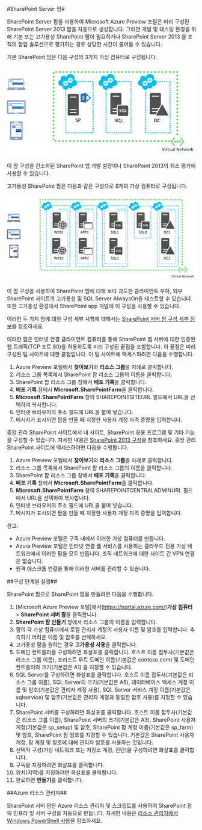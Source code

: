 ﻿<properties title="SharePoint Server Farm" pageTitle="SharePoint Server 팜" description="Azure 미리 보기 포털에서 제공되는 새로운 SharePoint Server 팜 기능에 대해 설명합니다." metaKeywords="" services="virtual-machines" solutions="" documentationCenter="" authors="josephd" videoId="" scriptId="" manager="timlt"/>

<tags ms.service="virtual-machines" ms.workload="infrastructure-services" ms.tgt_pltfrm="vm-sharepoint" ms.devlang="na" ms.topic="article" ms.date="10/20/2014" ms.author="josephd" />

#SharePoint Server 팜#

SharePoint Server 팜을 사용하여 Microsoft Azure Preview 포털은 미리 구성된 SharePoint Server 2013 팜을 자동으로 생성합니다. 그러면 개발 및 테스팅 환경을 위해 기본 또는 고가용성 SharePoint 팜이 필요하거나 SharePoint Server 2013 을 조직의 협업 솔루션으로 평가하는 경우 상당한 시간이 줄어들 수 있습니다.

기본 SharePoint 팜은 다음 구성의 3가지 가상 컴퓨터로 구성됩니다.

![sharepointfarm](./media/virtual-machines-sharepoint-farm-azure-preview/SPFarm_Basic.png)

이 팜 구성을 간소화된 SharePoint 앱 개발 설정이나 SharePoint 2013의 최초 평가에 사용할 수 있습니다.

고가용성 SharePoint 팜은 다음과 같은 구성으로 9개의 가상 컴퓨터로 구성됩니다.

![sharepointfarm](./media/virtual-machines-sharepoint-farm-azure-preview/SPFarm_HighAvail.png)

이 팜 구성을 사용하여 SharePoint 팜에 대해 보다 과도한 클라이언트 부하, 외부 SharePoint 사이트의 고가용성 및 SQL Server AlwaysOn을 테스트할 수 있습니다. 또한 고가용성 환경에서 SharePoint app 개발에 이 구성을 사용할 수 있습니다.
 
이러한 두 가지 팜에 대한 구성 세부 사항에 대해서는 [SharePoint 서버 팜 구성 세부 정보](../virtual-machines-sharepoint-farm-config-azure-preview/)를 참조하세요.

이러한 팜은 인터넷 연결 클라이언트 컴퓨터를 통해 SharePoint 웹 서버에 대한 인증된 웹 트래픽(TCP 포트 80)을 허용하도록 미리 구성된 끝점을 포함합니다. 이 끝점은 미리 구성된 팀 사이트에 대한 끝점입니다. 이 팀 사이트에 액세스하려면 다음을 수행합니다.

1.	Azure Preview 포털에서 **찾아보기**와 **리소스 그룹**을 차례로 클릭합니다. 
2.	리소스 그룹 목록에서 SharePoint 팜 리소스 그룹의 이름을 클릭합니다.
3.	SharePoint 팜 리소스 그룹 창에서 **배포 기록**을 클릭합니다. 
4.	**배포 기록** 창에서 **Microsoft.SharePointFarm**을 클릭합니다.
5.	**Microsoft.SharePointFarm** 창의 SHAREPOINTSITEURL 필드에서 URL을 선택하여 복사합니다. 
6.	인터넷 브라우저의 주소 필드에 URL을 붙여 넣습니다.
7.	메시지가 표시되면 팜을 만들 때 지정한 사용자 계정 자격 증명을 입력합니다.

중앙 관리 SharePoint 사이트에서 내 사이트, SharePoint 응용 프로그램 및 기타 기능을 구성할 수 있습니다. 자세한 내용은 [SharePoint 2013 구성](http://technet.microsoft.com/library/ee836142.aspx)을 참조하세요.  중앙 관리 SharePoint 사이트에 액세스하려면 다음을 수행합니다.

1.	Azure Preview 포털에서 **찾아보기**와 **리소스 그룹**을 차례로 클릭합니다. 
2.	리소스 그룹 목록에서 SharePoint 팜 리소스 그룹의 이름을 클릭합니다.
3.	SharePoint 팜 리소스 그룹 창에서 **배포 기록**을 클릭합니다. 
4.	**배포 기록** 창에서 **Microsoft.SharePointFarm**을 클릭합니다.
5.	**Microsoft.SharePointFarm** 창의 SHAREPOINTCENTRALADMINURL 필드에서 URL을 선택하여 복사합니다. 
6.	인터넷 브라우저의 주소 필드에 URL을 붙여 넣습니다.
7.	메시지가 표시되면 팜을 만들 때 지정한 사용자 계정 자격 증명을 입력합니다.


참고:

- Azure Preview 포털은 구독 내에서 이러한 가상 컴퓨터를 만듭니다.
- Azure Preview 포털은 인터넷 연결 웹 서비스를 사용하는 클라우드 전용 가상 네트워크에서 이러한 팜을 모두 만듭니다. 조직 네트워크에 대한 사이트 간 VPN 연결은 없습니다. 
- 원격 데스크톱 연결을 통해 이러한 서버를 관리할 수 있습니다.

##구성 단계별 실행##

SharePoint 팜으로 SharePoint 팜을 만들려면 다음을 수행합니다.

1. [Microsoft Azure Preview 포털]에서(https://portal.azure.com/)**가상 컴퓨터** > **SharePoint 서버 팜**을 클릭합니다.
2. **SharePoint 팜 만들기** 창에서 리소스 그룹의 이름을 입력합니다.
3. 팜의 각 가상 컴퓨터에서 로컬 관리자 계정의 사용자 이름 및 암호를 입력합니다. 추측하기 어려운 이름 및 암호를 선택하세요.
4. 고가용성 팜을 원하는 경우 **고가용성 사용**을 클릭합니다.
5. 도메인 컨트롤러를 구성하려면 화살표를 클릭합니다. 호스트 이름 접두사(기본값은 리소스 그룹 이름), 포리스트 루트 도메인 이름(기본값은 contoso.com) 및 도메인 컨트롤러의 크기(기본값은 A1) 을 지정할 수 있습니다.
6. SQL Server를 구성하려면 화살표를 클릭합니다. 호스트 이름 접두사(기본값은 리소스 그룹 이름), SQL Server의 크기(기본값은 A5), 데이터베이스 액세스 계정 이름 및 암호(기본값은 관리자 계정 사용), SQL Server 서비스 계정 이름(기본값은 sqlservice) 및 암호(기본값은 관리자 계정과 동일한 암호 사용)를 지정할 수 있습니다.
7. SharePoint 서버를 구성하려면 화살표를 클릭합니다. 호스트 이름 접두사(기본값은 리소스 그룹 이름), SharePoint 서버의 크기(기본값은 A3), SharePoint 사용자 계정(기본값은 sp_setup) 및 암호, SharePoint 팜 계정 이름(기본값은 sp_farm) 및 암호, SharePoint 팜 암호를 지정할 수 있습니다. 기본값은 SharePoint 사용자 계정, 팜 계정 및 암호에 대해 관리자 암호를 사용하는 것입니다.
8. 선택적 구성(가상 네트워크 또는 저장소 계정, 진단)을 구성하려면 화살표를 클릭합니다.
9. 구독을 지정하려면 화살표를 클릭합니다.
10. 위치(지역)를 지정하려면 화살표를 클릭합니다.
11. 완료하면 **만들기**를 클릭합니다.

##Azure 리소스 관리자##

SharePoint 서버 팜은 Azure 리소스 관리자 및 스크립트를 사용하여 SharePoint 팜의 인프라 및 서버 구성을 자동으로 만듭니다. 자세한 내용은 [리소스 관리자에서 Windows PowerShell 사용](http://azure.microsoft.com/ko-kr/documentation/articles/powershell-azure-resource-manager/)을 참조하세요.


<!--HONumber=35.1-->
